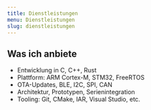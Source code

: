 ```yaml
---
title: Dienstleistungen
menu: Dienstleistungen
slug: dienstleistungen
---
```


## Was ich anbiete

- Entwicklung in C, C++, Rust
- Plattform: ARM Cortex-M, STM32, FreeRTOS
- OTA-Updates, BLE, I2C, SPI, CAN
- Architektur, Prototypen, Serienintegration
- Tooling: Git, CMake, IAR, Visual Studio, etc.
